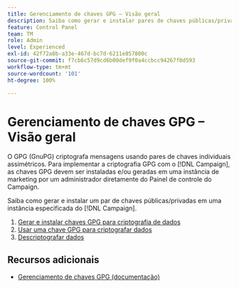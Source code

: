 ```yaml
---
title: Gerenciamento de chaves GPG – Visão geral
description: Saiba como gerar e instalar pares de chaves públicas/privadas em uma instância especificada do [!DNL Campaign] .
feature: Control Panel
team: TM
role: Admin
level: Experienced
exl-id: 42f72a8b-a33e-467d-bc7d-6211e857800c
source-git-commit: f7cb6c57d9cd6b00def9f0a4ccbcc94267f0d593
workflow-type: tm+mt
source-wordcount: '101'
ht-degree: 100%

---
```


# Gerenciamento de chaves GPG – Visão geral

O GPG (GnuPG) criptografa mensagens usando pares de chaves individuais assimétricos. Para implementar a criptografia GPG com o [!DNL Campaign], as chaves GPG devem ser instaladas e/ou geradas em uma instância de marketing por um administrador diretamente do Painel de controle do Campaign.

Saiba como gerar e instalar um par de chaves públicas/privadas em uma instância especificada do [!DNL Campaign].

1. [Gerar e instalar chaves GPG para criptografia de dados](./generate-and-install-gpg-keys.md)
2. [Usar uma chave GPG para criptografar dados](./use-a-gpg-key-to-encrypt-data.md)
3. [Descriptografar dados](./decrypt-data.md)

## Recursos adicionais

* [Gerenciamento de chaves GPG (documentação)](https://experienceleague.adobe.com/docs/control-panel/using/instances-settings/gpg-keys-management.html?lang=pt-BR)
